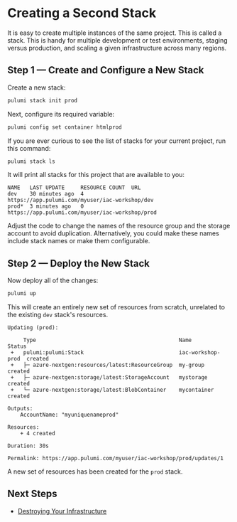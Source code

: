 # Creating a Second Stack

It is easy to create multiple instances of the same project. This is called a stack. This is handy for multiple development or test environments, staging versus production, and scaling a given infrastructure across many regions.

## Step 1 &mdash; Create and Configure a New Stack

Create a new stack:

```bash
pulumi stack init prod
```

Next, configure its required variable:

```bash
pulumi config set container htmlprod
```

If you are ever curious to see the list of stacks for your current project, run this command:

```bash
pulumi stack ls
```

It will print all stacks for this project that are available to you:

```
NAME   LAST UPDATE     RESOURCE COUNT  URL
dev    30 minutes ago  4               https://app.pulumi.com/myuser/iac-workshop/dev
prod*  3 minutes ago   0               https://app.pulumi.com/myuser/iac-workshop/prod
```

Adjust the code to change the names of the resource group and the storage account to avoid duplication. Alternatively, you could make these names include stack names or make them configurable.

## Step 2 &mdash; Deploy the New Stack

Now deploy all of the changes:

```bash
pulumi up
```

This will create an entirely new set of resources from scratch, unrelated to the existing `dev` stack's resources.

```
Updating (prod):

     Type                                             Name               Status
 +   pulumi:pulumi:Stack                              iac-workshop-prod  created
 +   ├─ azure-nextgen:resources/latest:ResourceGroup  my-group           created     
 +   ├─ azure-nextgen:storage/latest:StorageAccount   mystorage          created     
 +   └─ azure-nextgen:storage/latest:BlobContainer    mycontainer        created

Outputs:
    AccountName: "myuniquenameprod"

Resources:
    + 4 created

Duration: 30s

Permalink: https://app.pulumi.com/myuser/iac-workshop/prod/updates/1
```

A new set of resources has been created for the `prod` stack.

## Next Steps

* [Destroying Your Infrastructure](./07-destroying-your-infrastructure.md)
